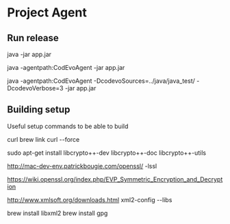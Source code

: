# Project Agent

## Run release
java -jar app.jar

java -agentpath:CodEvoAgent -jar app.jar

java -agentpath:CodEvoAgent -DcodevoSources=../java/java_test/ -DcodevoVerbose=3 -jar app.jar

## Building setup

Useful setup commands to be able to build

curl
brew link curl --force


sudo apt-get install libcrypto++-dev libcrypto++-doc libcrypto++-utils


http://mac-dev-env.patrickbougie.com/openssl/ -lssl

https://wiki.openssl.org/index.php/EVP_Symmetric_Encryption_and_Decryption

http://www.xmlsoft.org/downloads.html  xml2-config --libs

brew install libxml2
brew install gpg
